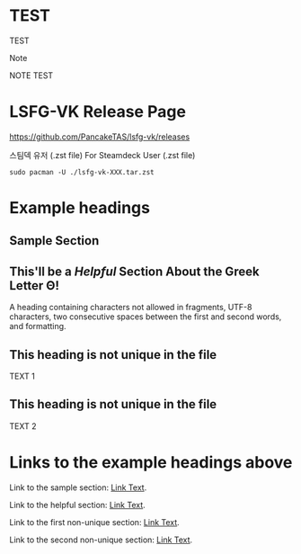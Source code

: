 # TEST
TEST

>[!NOTE]
>NOTE TEST
>
>

# LSFG-VK Release Page
<https://github.com/PancakeTAS/lsfg-vk/releases>




스팀덱 유저 (.zst file)
For Steamdeck User (.zst file)
```
sudo pacman -U ./lsfg-vk-XXX.tar.zst
```


# Example headings

## Sample Section

## This'll be a _Helpful_ Section About the Greek Letter Θ!
A heading containing characters not allowed in fragments, UTF-8 characters, two consecutive spaces between the first and second words, and formatting.

## This heading is not unique in the file

TEXT 1

## This heading is not unique in the file

TEXT 2

# Links to the example headings above

Link to the sample section: [Link Text](#sample-section).

Link to the helpful section: [Link Text](#thisll-be-a-helpful-section-about-the-greek-letter-Θ).

Link to the first non-unique section: [Link Text](#this-heading-is-not-unique-in-the-file).

Link to the second non-unique section: [Link Text](#this-heading-is-not-unique-in-the-file-1).
